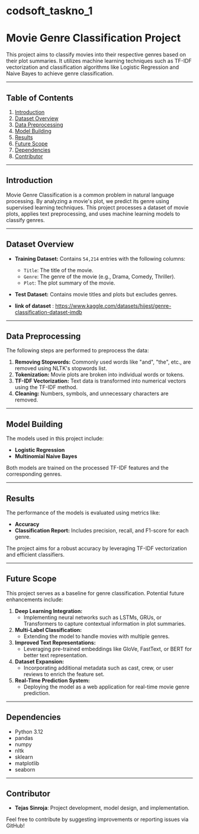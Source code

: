 # codsoft_taskno_1

# Movie Genre Classification Project

This project aims to classify movies into their respective genres based on their plot summaries. It utilizes machine learning techniques such as TF-IDF vectorization and classification algorithms like Logistic Regression and Naive Bayes to achieve genre classification.

---

## Table of Contents
1. [Introduction](#introduction)  
2. [Dataset Overview](#dataset-overview)  
3. [Data Preprocessing](#data-preprocessing)  
4. [Model Building](#model-building)  
5. [Results](#results)  
6. [Future Scope](#future-scope)  
7. [Dependencies](#dependencies)  
8. [Contributor](#contributor)  

---

## Introduction  
Movie Genre Classification is a common problem in natural language processing. By analyzing a movie's plot, we predict its genre using supervised learning techniques. This project processes a dataset of movie plots, applies text preprocessing, and uses machine learning models to classify genres.

---

## Dataset Overview  
- **Training Dataset:** Contains `54,214` entries with the following columns:  
  - `Title`: The title of the movie.  
  - `Genre`: The genre of the movie (e.g., Drama, Comedy, Thriller).  
  - `Plot`: The plot summary of the movie.  

- **Test Dataset:** Contains movie titles and plots but excludes genres.
- **link of dataset** : https://www.kaggle.com/datasets/hijest/genre-classification-dataset-imdb

---

## Data Preprocessing  
The following steps are performed to preprocess the data:  
1. **Removing Stopwords:** Commonly used words like "and", "the", etc., are removed using NLTK's stopwords list.  
2. **Tokenization:** Movie plots are broken into individual words or tokens.  
3. **TF-IDF Vectorization:** Text data is transformed into numerical vectors using the TF-IDF method.  
4. **Cleaning:** Numbers, symbols, and unnecessary characters are removed.  

---

## Model Building  
The models used in this project include:  
- **Logistic Regression**  
- **Multinomial Naive Bayes**  

Both models are trained on the processed TF-IDF features and the corresponding genres.  

---

## Results  
The performance of the models is evaluated using metrics like:  
- **Accuracy**  
- **Classification Report:** Includes precision, recall, and F1-score for each genre.  

The project aims for a robust accuracy by leveraging TF-IDF vectorization and efficient classifiers.

---

## Future Scope  
This project serves as a baseline for genre classification. Potential future enhancements include:  
1. **Deep Learning Integration:**  
   - Implementing neural networks such as LSTMs, GRUs, or Transformers to capture contextual information in plot summaries.  
2. **Multi-Label Classification:**  
   - Extending the model to handle movies with multiple genres.  
3. **Improved Text Representations:**  
   - Leveraging pre-trained embeddings like GloVe, FastText, or BERT for better text representation.  
4. **Dataset Expansion:**  
   - Incorporating additional metadata such as cast, crew, or user reviews to enrich the feature set.  
5. **Real-Time Prediction System:**  
   - Deploying the model as a web application for real-time movie genre prediction.  

---

## Dependencies  
- Python 3.12  
- pandas  
- numpy  
- nltk  
- sklearn  
- matplotlib  
- seaborn  

---

## Contributor
- **Tejas Sinroja**: Project development, model design, and implementation. 

Feel free to contribute by suggesting improvements or reporting issues via GitHub!

